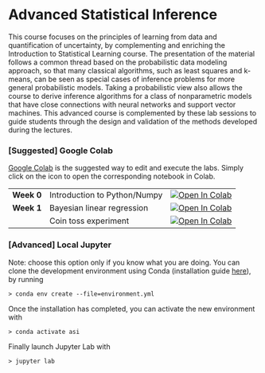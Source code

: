 # Advanced Statistical Inference 

This course focuses on the principles of learning from data and quantification of uncertainty, by complementing and enriching the Introduction to Statistical Learning course. 
The presentation of the material follows a common thread based on the probabilistic data modeling approach, so that many classical algorithms, such as least squares and k-means, can be seen as special cases of inference problems for more general probabilistic models. Taking a probabilistic view also allows the course to derive inference algorithms for a class of nonparametric models that have close connections with neural networks and support vector machines. 
This advanced course is complemented by these lab sessions to guide students through the design and validation of the methods developed during the lectures.


### [Suggested] Google Colab
[Google Colab](https://colab.research.google.com/) is the suggested way to edit and execute the labs. Simply click on the icon to open the corresponding notebook in Colab. 

|  |   |  |
|:--|:--|:--|
| **Week 0** | Introduction to Python/Numpy | [![Open In Colab](https://colab.research.google.com/assets/colab-badge.svg)](https://colab.research.google.com/github/srossi93/asi-labs/blob/master/lab_week0-public/Tutorial_Python.ipynb)|
| **Week 1** | Bayesian linear regression | [![Open In Colab](https://colab.research.google.com/assets/colab-badge.svg)](https://colab.research.google.com/github/srossi93/asi-labs/blob/master/lab_week1-public/Bayesian_Linear_Regression.ipynb)|
|  | Coin toss experiment | [![Open In Colab](https://colab.research.google.com/assets/colab-badge.svg)](https://colab.research.google.com/github/srossi93/asi-labs/blob/master/lab_week1-public/Coin_Toss_Experiment.ipynb)|

### [Advanced] Local Jupyter

Note: choose this option only if you know what you are doing. 
You can clone the development environment using Conda (installation guide [here](https://docs.conda.io/en/latest/miniconda.html)), by running
```shell
> conda env create --file=environment.yml
```
Once the installation has completed, you can activate the new environment with 
```shell
> conda activate asi
```
Finally launch Jupyter Lab with 
```shell
> jupyter lab 
```